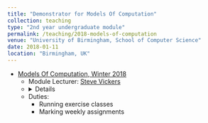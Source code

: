 ```yaml
---	
title: "Demonstrator for Models Of Computation"		
collection: teaching		
type: "2nd year undergraduate module"		
permalink: /teaching/2018-models-of-computation
venue: "University of Birmingham, School of Computer Science"		
date: 2018-01-11		
location: "Birmingham, UK"		
---	
```

 			
* [Models Of Computation, Winter 2018](https://www.cs.bham.ac.uk/internal/modules/2017/06-05934/) 		
   * Module Lecturer: [Steve Vickers](http://www.cs.bham.ac.uk/~sjv/) 
   * <details> 
      <summary>Details </summary>
      <p>
       <ul> 
        <li>  Other demonstrators: [Anna Laura Suarez](http://www.cs.bham.ac.uk/research/groupings/theory/)
        </li>
        <li> [Lecture Notes](https://canvas.bham.ac.uk/courses/27272/pages/models-of-computation-topics)   
        </li>    
        <li> [Assignments](https://canvas.bham.ac.uk/courses/27272/assignments)
        </li> 
        <li> Supplementary Reading List: 
           <li> G. Boolos and R. Jeffrey, Computability and Logic, Cambridge University Press, 3rd Edition, 1989. </li>
           <li> [To Mock a Mockingbird and Other Logic Puzzles](https://global.oup.com/academic/product/to-mock-a-mockingbird-and-other-logic-puzzles-9780192801425?lang=en&cc=nz) <li>
           <li> Models of Computation, Exploring the Power of Computing by John E. Savage,
            Brown University](http://cs.brown.edu/~jes/book/pdfs/ModelsOfComputation.pdf) </li>
        </li> 
       </ul>  
      </p>   
   * Duties:
      * Running exercise classes
      * Marking weekly assignments 
